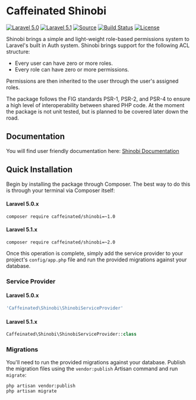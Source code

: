 Caffeinated Shinobi
===================
[![Laravel 5.0](https://img.shields.io/badge/Laravel-5.0-orange.svg?style=flat-square)](http://laravel.com)
[![Laravel 5.1](https://img.shields.io/badge/Laravel-5.1-orange.svg?style=flat-square)](http://laravel.com)
[![Source](http://img.shields.io/badge/source-caffeinated/shinobi-blue.svg?style=flat-square)](https://github.com/caffeinated/shinobi)
[![Build Status](http://img.shields.io/travis/caffeinated/shinobi/master.svg?style=flat-square)](https://travis-ci.org/caffeinated/shinobi)
[![License](http://img.shields.io/badge/license-MIT-brightgreen.svg?style=flat-square)](https://tldrlegal.com/license/mit-license)

Shinobi brings a simple and light-weight role-based permissions system to Laravel's built in Auth system. Shinobi brings support for the following ACL structure:

- Every user can have zero or more roles.
- Every role can have zero or more permissions.

Permissions are then inherited to the user through the user's assigned roles.

The package follows the FIG standards PSR-1, PSR-2, and PSR-4 to ensure a high level of interoperability between shared PHP code. At the moment the package is not unit tested, but is planned to be covered later down the road.

Documentation
-------------
You will find user friendly documentation here: [Shinobi Documentation](http://codex.caffeinated.ninja/shinobi)

Quick Installation
------------------
Begin by installing the package through Composer. The best way to do this is through your terminal via Composer itself:

#### Laravel 5.0.x
```
composer require caffeinated/shinobi=~1.0
```

#### Laravel 5.1.x
```
composer require caffeinated/shinobi=~2.0
```

Once this operation is complete, simply add the service provider to your project's `config/app.php` file and run the provided migrations against your database.

### Service Provider
#### Laravel 5.0.x
```php
'Caffeinated\Shinobi\ShinobiServiceProvider'
```

#### Laravel 5.1.x
```php
Caffeinated\Shinobi\ShinobiServiceProvider::class
```

### Migrations
You'll need to run the provided migrations against your database. Publish the migration files using the `vendor:publish` Artisan command and run `migrate`:

```
php artisan vendor:publish
php artisan migrate
```
